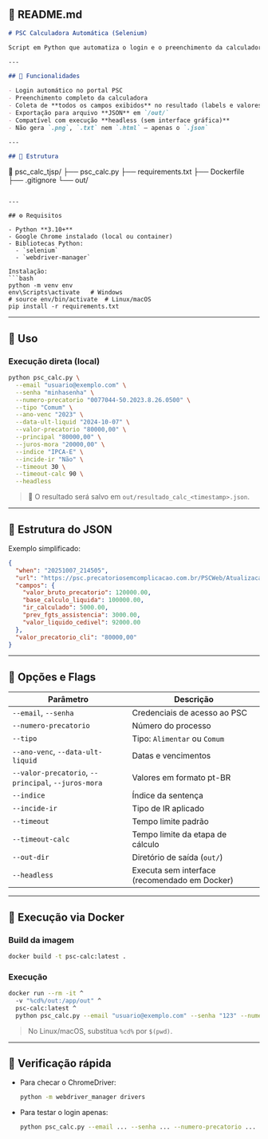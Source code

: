 ## 🧾 **README.md**

```markdown
# PSC Calculadora Automática (Selenium)

Script em Python que automatiza o login e o preenchimento da calculadora do portal **PSC - Precatórios Sem Complicação**, extraindo todos os campos do resultado e salvando em **JSON** (modo headless e sem screenshots por padrão).

---

## 🚀 Funcionalidades

- Login automático no portal PSC  
- Preenchimento completo da calculadora  
- Coleta de **todos os campos exibidos** no resultado (labels e valores)  
- Exportação para arquivo **JSON** em `/out/`  
- Compatível com execução **headless (sem interface gráfica)**  
- Não gera `.png`, `.txt` nem `.html` — apenas o `.json`

---

## 🧩 Estrutura

```

📂 psc_calc_tjsp/
├── psc_calc.py
├── requirements.txt
├── Dockerfile
├── .gitignore
└── out/

````

---

## ⚙️ Requisitos

- Python **3.10+**
- Google Chrome instalado (local ou container)
- Bibliotecas Python:
  - `selenium`
  - `webdriver-manager`

Instalação:
```bash
python -m venv env
env\Scripts\activate   # Windows
# source env/bin/activate  # Linux/macOS
pip install -r requirements.txt
````

---

## 🧠 Uso

### Execução direta (local)

```bash
python psc_calc.py \
  --email "usuario@exemplo.com" \
  --senha "minhasenha" \
  --numero-precatorio "0077044-50.2023.8.26.0500" \
  --tipo "Comum" \
  --ano-venc "2023" \
  --data-ult-liquid "2024-10-07" \
  --valor-precatorio "80000,00" \
  --principal "80000,00" \
  --juros-mora "20000,00" \
  --indice "IPCA-E" \
  --incide-ir "Não" \
  --timeout 30 \
  --timeout-calc 90 \
  --headless
```

> 🧾 O resultado será salvo em `out/resultado_calc_<timestamp>.json`.

---

## 🧱 Estrutura do JSON

Exemplo simplificado:

```json
{
  "when": "20251007_214505",
  "url": "https://psc.precatoriosemcomplicacao.com.br/PSCWeb/AtualizacaoCalculos",
  "campos": {
    "valor_bruto_precatorio": 120000.00,
    "base_calculo_liquida": 100000.00,
    "ir_calculado": 5000.00,
    "prev_fgts_assistencia": 3000.00,
    "valor_liquido_cedivel": 92000.00
  },
  "valor_precatorio_cli": "80000,00"
}
```

---

## 🧰 Opções e Flags

| Parâmetro                                           | Descrição                                     |
| --------------------------------------------------- | --------------------------------------------- |
| `--email`, `--senha`                                | Credenciais de acesso ao PSC                  |
| `--numero-precatorio`                               | Número do processo                            |
| `--tipo`                                            | Tipo: `Alimentar` ou `Comum`                  |
| `--ano-venc`, `--data-ult-liquid`                   | Datas e vencimentos                           |
| `--valor-precatorio`, `--principal`, `--juros-mora` | Valores em formato pt-BR                      |
| `--indice`                                          | Índice da sentença                            |
| `--incide-ir`                                       | Tipo de IR aplicado                           |
| `--timeout`                                         | Tempo limite padrão                           |
| `--timeout-calc`                                    | Tempo limite da etapa de cálculo              |
| `--out-dir`                                         | Diretório de saída (`out/`)                   |
| `--headless`                                        | Executa sem interface (recomendado em Docker) |

---

## 🐳 Execução via Docker

### Build da imagem

```bash
docker build -t psc-calc:latest .
```

### Execução

```bash
docker run --rm -it ^
  -v "%cd%/out:/app/out" ^
  psc-calc:latest ^
  python psc_calc.py --email "usuario@exemplo.com" --senha "123" --numero-precatorio "0077044-50.2023.8.26.0500" --tipo "Comum" --ano-venc "2023" --data-ult-liquid "2024-10-07" --valor-precatorio "80000,00" --principal "80000,00" --juros-mora "20000,00" --indice "IPCA-E" --incide-ir "Não" --timeout 30 --timeout-calc 90 --headless
```

> No Linux/macOS, substitua `%cd%` por `$(pwd)`.

---

## 🧪 Verificação rápida

* Para checar o ChromeDriver:

  ```bash
  python -m webdriver_manager drivers
  ```
* Para testar o login apenas:

  ```bash
  python psc_calc.py --email ... --senha ... --numero-precatorio ... --tipo Comum ... --headless
  ```



